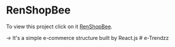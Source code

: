 # RenShopBee

To view this project click on it [RenShopBee](https://renoshop-bee.netlify.app/).

-> It's a simple e-commerce structure built by React.js
#   e - T r e n d z z  
 
